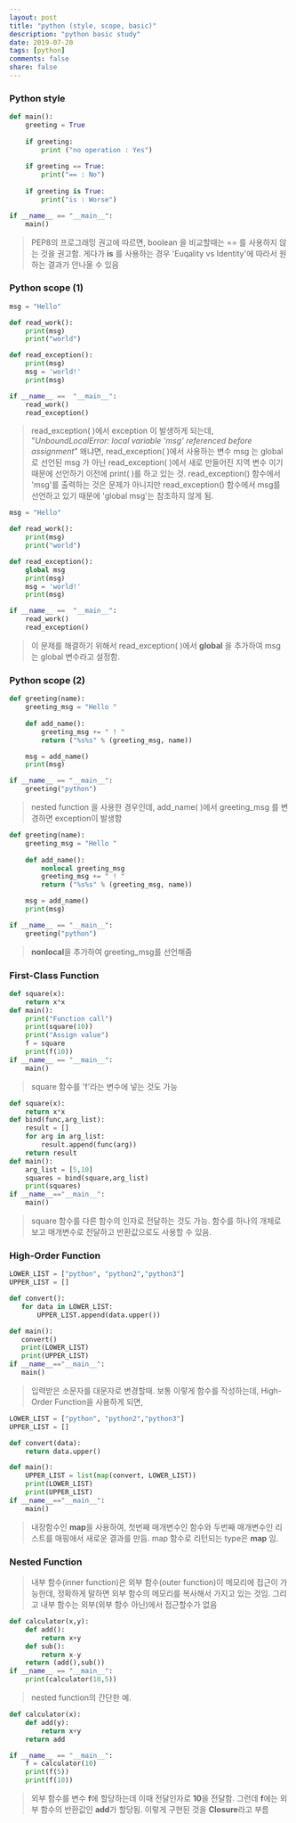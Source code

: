 ```yaml
---
layout: post
title: "python (style, scope, basic)"
description: "python basic study"
date: 2019-07-20
tags: [python]
comments: false
share: false
---
```

### Python style

```python
def main():
    greeting = True
    
    if greeting:
        print ("no operation : Yes")
    
    if greeting == True:
        print("== : No")
        
    if greeting is True:
        print("is : Worse")

if __name__ == "__main__":
    main()
```
> PEP8의 프로그래밍 권고에 따르면, boolean 을 비교할때는 == 를 사용하지 않는 것을 권고함. 게다가 __is__ 를 사용하는 경우 'Euqality vs Identity'에 따라서 원하는 결과가 안나올 수 있음  

### Python scope (1)

```python
msg = "Hello"

def read_work():
    print(msg)
    print("world")

def read_exception():
    print(msg)
    msg = 'world!'
    print(msg)

if __name__ ==  "__main__":
    read_work()
    read_exception()

```
>read_exception( )에서 exception 이 발생하게 되는데,  
"_UnboundLocalError: local variable 'msg' referenced before assignment_"   왜냐면, read_exception( )에서 사용하는 변수 msg 는 global 로 선언된 msg 가 아닌 read_exception( )에서 새로 만들어진 지역 변수 이기 때문에 선언하기 이전에 print( )를 하고 있는 것.  read_exception() 함수에서 'msg'를 출력하는 것은 문제가 아니지만 read_exception() 함수에서 msg를 선언하고 있기 때문에 'global msg'는 참조하지 않게 됨.



```python
msg = "Hello"

def read_work():
    print(msg)
    print("world")

def read_exception():
    global msg
    print(msg)
    msg = 'world!'  
    print(msg)

if __name__ ==  "__main__":
    read_work()
    read_exception()
```

> 이 문제를 해결하기 위해서 read_exception( )에서 **global** 을 추가하여 msg 는 global 변수라고 설정함.

### Python scope (2)

```python
def greeting(name):
    greeting_msg = "Hello "
    
    def add_name():
        greeting_msg += " ! "
        return ("%s%s" % (greeting_msg, name))

    msg = add_name()
    print(msg)

if __name__ == "__main__":
    greeting("python")
```

> nested function 을 사용한 경우인데, add_name( )에서 greeting_msg 를 변경하면 exception이 발생함  

```python
def greeting(name):
    greeting_msg = "Hello "
    
    def add_name():
        nonlocal greeting_msg
        greeting_msg += " ! "
        return ("%s%s" % (greeting_msg, name))

    msg = add_name()
    print(msg)

if __name__ == "__main__":
    greeting("python")
```
> **nonlocal**을 추가하여 greeting_msg를 선언해줌
  

### First-Class Function
  
```python
def square(x):
    return x*x
def main():
    print("Function call")
    print(square(10))
    print("Assign value")
    f = square
    print(f(10))
if __name__ == "__main__":
    main()
```
> square 함수를 'f'라는 변수에 넣는 것도 가능

``` python
def square(x):
    return x*x
def bind(func,arg_list):
    result = []
    for arg in arg_list:
        result.append(func(arg))
    return result
def main():
    arg_list = [5,10]
    squares = bind(square,arg_list)
    print(squares)
if __name__=="__main__":
    main()
 ```
 > square 함수를 다른 함수의 인자로 전달하는 것도 가능. 함수를 하나의 개체로 보고 매개변수로 전달하고 반환값으로도 사용할 수 있음.

 ### High-Order Function  
 ``` python
 LOWER_LIST = ["python", "python2","python3"]
UPPER_LIST = []

def convert():
    for data in LOWER_LIST:
        UPPER_LIST.append(data.upper())

def main():
    convert()
    print(LOWER_LIST)
    print(UPPER_LIST)
if __name__=="__main__":
    main()
 ```
   
> 입력받은 소문자를 대문자로 변경할때. 보통 이렇게 함수를 작성하는데, High-Order Function을 사용하게 되면,  
``` python
LOWER_LIST = ["python", "python2","python3"]
UPPER_LIST = []

def convert(data):
    return data.upper()

def main():
    UPPER_LIST = list(map(convert, LOWER_LIST))
    print(LOWER_LIST)
    print(UPPER_LIST)
if __name__=="__main__":
    main()
```
> 내장함수인 **map**을 사용하여, 첫번째 매개변수인 함수와 두번째 매개변수인 리스트를 매핑애서 새로운 결과를 만듬. map 함수로 리턴되는 type은 **map** 임.

 ### Nested Function  
> 내부 함수(inner function)은 외부 함수(outer function)이 메모리에 접근이 가능한데, 정확하게 말하면 외부 함수의 메모리를 복사해서 가지고 있는 것임. 그리고 내부 함수는 외부(외부 함수 아닌)에서 접근할수가 없음
  
``` python
def calculator(x,y):
    def add():
        return x+y
    def sub():
        return x-y
    return (add(),sub())
if __name__ == "__main__":
    print(calculator(10,5))
```  

> nested function의 간단한 예.

  
``` python
def calculator(x):
    def add(y):
        return x+y
    return add

if __name__ == "__main__":
    f = calculator(10)
    print(f(5))
    print(f(10))
```
  
> 외부 함수를 변수 **f**에 할당하는데 이때 전달인자로 **10**을 전달함. 그런데 **f**에는 외부 함수의 반환값인 **add**가 할당됨. 이렇게 구현된 것을 **Closure**라고 부름